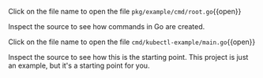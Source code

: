 Click on the file name to open the file `pkg/example/cmd/root.go`{{open}}

Inspect the source to see how commands in Go are created.

Click on the file name to open the file `cmd/kubectl-example/main.go`{{open}}

Inspect the source to see how this is the starting point. This project is just an example, but it's a starting point for you.
